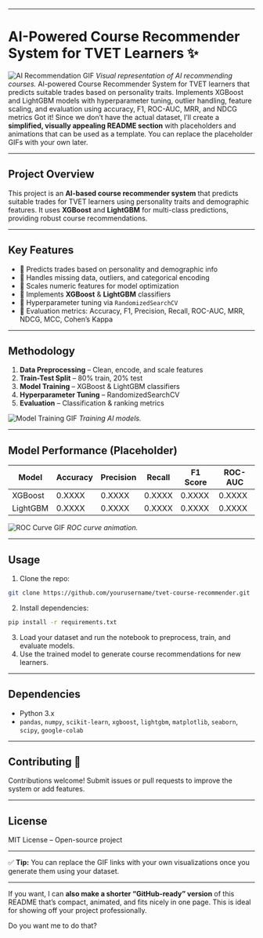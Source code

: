 

---

# **AI-Powered Course Recommender System for TVET Learners** ✨

![AI Recommendation GIF](https://media.giphy.com/media/3o7TKtnuHOHHUjR38Y/giphy.gif)
*Visual representation of AI recommending courses.*
AI-powered Course Recommender System for TVET learners that predicts suitable trades based on personality traits. Implements XGBoost and LightGBM models with hyperparameter tuning, outlier handling, feature scaling, and evaluation using accuracy, F1, ROC-AUC, MRR, and NDCG metrics
Got it! Since we don’t have the actual dataset, I’ll create a **simplified, visually appealing README section** with placeholders and animations that can be used as a template. You can replace the placeholder GIFs with your own later.

---

## **Project Overview**

This project is an **AI-based course recommender system** that predicts suitable trades for TVET learners using personality traits and demographic features. It uses **XGBoost** and **LightGBM** for multi-class predictions, providing robust course recommendations.

---

## **Key Features**

* 🔹 Predicts trades based on personality and demographic info
* 🔹 Handles missing data, outliers, and categorical encoding
* 🔹 Scales numeric features for model optimization
* 🔹 Implements **XGBoost** & **LightGBM** classifiers
* 🔹 Hyperparameter tuning via `RandomizedSearchCV`
* 🔹 Evaluation metrics: Accuracy, F1, Precision, Recall, ROC-AUC, MRR, NDCG, MCC, Cohen’s Kappa

---

## **Methodology**

1. **Data Preprocessing** – Clean, encode, and scale features
2. **Train-Test Split** – 80% train, 20% test
3. **Model Training** – XGBoost & LightGBM classifiers
4. **Hyperparameter Tuning** – RandomizedSearchCV
5. **Evaluation** – Classification & ranking metrics

![Model Training GIF](https://media.giphy.com/media/xT0xeJpnrWC4XWblEk/giphy.gif)
*Training AI models.*

---

## **Model Performance (Placeholder)**

| Model    | Accuracy | Precision | Recall | F1 Score | ROC-AUC |
| -------- | -------- | --------- | ------ | -------- | ------- |
| XGBoost  | 0.XXXX   | 0.XXXX    | 0.XXXX | 0.XXXX   | 0.XXXX  |
| LightGBM | 0.XXXX   | 0.XXXX    | 0.XXXX | 0.XXXX   | 0.XXXX  |

![ROC Curve GIF](https://media.giphy.com/media/3oKIPwoeGErMmaI43C/giphy.gif)
*ROC curve animation.*

---

## **Usage**

1. Clone the repo:

```bash
git clone https://github.com/yourusername/tvet-course-recommender.git
```

2. Install dependencies:

```bash
pip install -r requirements.txt
```

3. Load your dataset and run the notebook to preprocess, train, and evaluate models.
4. Use the trained model to generate course recommendations for new learners.

---

## **Dependencies**

* Python 3.x
* `pandas`, `numpy`, `scikit-learn`, `xgboost`, `lightgbm`, `matplotlib`, `seaborn`, `scipy`, `google-colab`

---

## **Contributing** 🤝

Contributions welcome! Submit issues or pull requests to improve the system or add features.

---

## **License**

MIT License – Open-source project

---

✅ **Tip:** You can replace the GIF links with your own visualizations once you generate them using your dataset.

---

If you want, I can **also make a shorter “GitHub-ready” version** of this README that’s compact, animated, and fits nicely in one page. This is ideal for showing off your project professionally.

Do you want me to do that?
